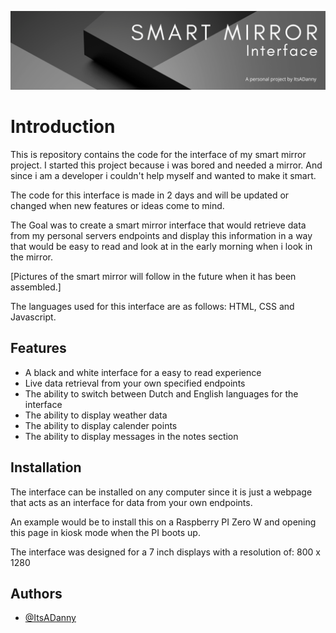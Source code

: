 
![OODP logo](https://github.com/ItsADanny/Smart-Mirror-Interface/blob/main/src/img/githubprojectbanner.png?raw=true)


# Introduction
This is repository contains the code for the interface of my smart mirror project. I started this project because i was bored and needed a mirror. And since i am a developer i couldn't help myself and wanted to make it smart.

The code for this interface is made in 2 days and will be updated or changed when new features or ideas come to mind.

The Goal was to create a smart mirror interface that would retrieve data from my personal servers endpoints and display this information in a way that would be easy to read and look at in the early morning when i look in the mirror.

[Pictures of the smart mirror will follow in the future when it has been assembled.]

The languages used for this interface are as follows: HTML, CSS and Javascript.





## Features

- A black and white interface for a easy to read experience
- Live data retrieval from your own specified endpoints
- The ability to switch between Dutch and English languages for the interface
- The ability to display weather data
- The ability to display calender points
- The ability to display messages in the notes section


## Installation

The interface can be installed on any computer since it is just a webpage that acts as an interface for data from your own endpoints.

An example would be to install this on a Raspberry PI Zero W and opening this page in kiosk mode when the PI boots up.

The interface was designed for a 7 inch displays with a resolution of: 800 x 1280

    
## Authors

- [@ItsADanny](https://github.com/ItsADanny)

